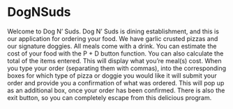 # DogNSuds

Welcome to Dog N’ Suds. Dog N’ Suds is dining establishment, and this is our application for ordering your food. We have garlic crusted pizzas and our signature doggies. All meals come with a drink. You can estimate the cost of your food with the P + D button function. You can also calculate the total of the items entered. This will display what you’re meal(s) cost. When you type your order (separating them with commas), into the corresponding boxes for which type of pizza or doggie you would like it will submit your order and provide you a confirmation of what was ordered. This will pop up as an additional box, once your order has been confirmed. There is also the exit button, so you can completely escape from this delicious program.
